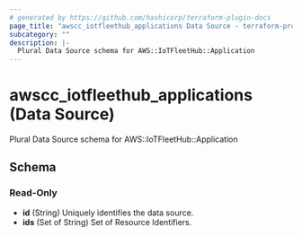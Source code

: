 ```yaml
---
# generated by https://github.com/hashicorp/terraform-plugin-docs
page_title: "awscc_iotfleethub_applications Data Source - terraform-provider-awscc"
subcategory: ""
description: |-
  Plural Data Source schema for AWS::IoTFleetHub::Application
---
```


# awscc_iotfleethub_applications (Data Source)

Plural Data Source schema for AWS::IoTFleetHub::Application



<!-- schema generated by tfplugindocs -->
## Schema

### Read-Only

- **id** (String) Uniquely identifies the data source.
- **ids** (Set of String) Set of Resource Identifiers.


